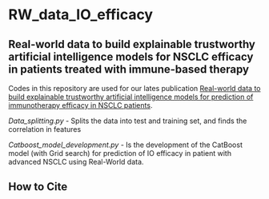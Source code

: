 # RW_data_IO_efficacy
## Real-world data to build explainable trustworthy artificial intelligence models for NSCLC efficacy in patients treated with immune-based therapy

Codes in this repository are used for our lates publication [Real-world data to build explainable trustworthy artificial intelligence models for prediction of immunotherapy efficacy in NSCLC patients](https://www.frontiersin.org/my-frontiers/overview). 

*Data_splitting.py* - Splits the data into test and training set, and finds the correlation in features

*Catboost_model_development.py* - Is the development of the CatBoost model (with Grid search) for prediction of IO efficacy in patient with advanced NSCLC using Real-World data. 

## How to Cite 


